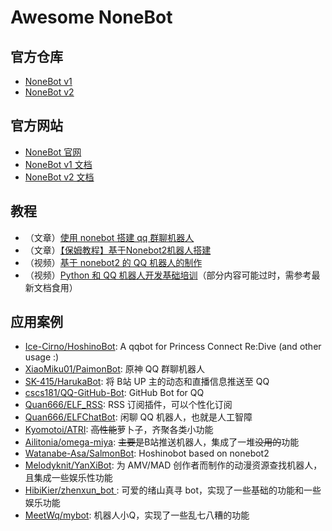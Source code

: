 # Awesome NoneBot

## 官方仓库

- [NoneBot v1](https://github.com/nonebot/nonebot)
- [NoneBot v2](https://github.com/nonebot/nonebot2)

## 官方网站

- [NoneBot 官网](https://nonebot.dev/)
- [NoneBot v1 文档](https://docs.nonebot.dev/)
- [NoneBot v2 文档](https://v2.nonebot.dev/)

## 教程

- （文章）[使用 nonebot 搭建 qq 群聊机器人](https://zhuanlan.zhihu.com/p/340849952)
- （文章）[【保姆教程】基于Nonebot2机器人搭建](https://yzyyz.top/archives/nb2.html)
- （视频）[基于 nonebot2 的 QQ 机器人的制作](https://www.bilibili.com/video/BV1JK4y1D7kX)
- （视频）[Python 和 QQ 机器人开发基础培训](https://www.bilibili.com/video/BV19t411679V)（部分内容可能过时，需参考最新文档食用）

## 应用案例

- [Ice-Cirno/HoshinoBot](https://github.com/Ice-Cirno/HoshinoBot): A qqbot for Princess Connect Re:Dive (and other usage :)
- [XiaoMiku01/PaimonBot](https://github.com/XiaoMiku01/PaimonBot): 原神 QQ 群聊机器人
- [SK-415/HarukaBot](https://github.com/SK-415/HarukaBot): 将 B站 UP 主的动态和直播信息推送至 QQ
- [cscs181/QQ-GitHub-Bot](https://github.com/cscs181/QQ-GitHub-Bot): GitHub Bot for QQ
- [Quan666/ELF_RSS](https://github.com/Quan666/ELF_RSS): RSS 订阅插件，可以个性化订阅
- [Quan666/ELFChatBot](https://github.com/Quan666/ELFChatBot): 闲聊 QQ 机器人，也就是人工智障
- [Kyomotoi/ATRI](https://github.com/Kyomotoi/ATRI): ~~高性能~~萝卜子，齐聚各类小功能
- [Ailitonia/omega-miya](https://github.com/Ailitonia/omega-miya): ~~主要是~~B站推送机器人，集成了一堆~~没用的~~功能
- [Watanabe-Asa/SalmonBot](https://github.com/Watanabe-Asa/SalmonBot): Hoshinobot based on nonebot2
- [Melodyknit/YanXiBot](https://github.com/Melodyknit/YanXiBot): 为 AMV/MAD 创作者而制作的动漫资源查找机器人，且集成一些娱乐性功能
- [HibiKier/zhenxun_bot ](https://github.com/HibiKier/zhenxun_bot): 可爱的绪山真寻 bot，实现了一些基础的功能和一些娱乐功能
- [MeetWq/mybot](https://github.com/MeetWq/mybot): 机器人小Q，实现了一些乱七八糟的功能
